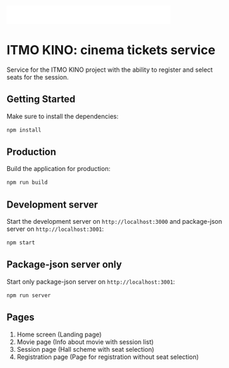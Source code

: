 ![Image alt](https://github.com/KoroLev2512/ITMO-kino/blob/main/public/icons/logo_horizontal.svg)
# ITMO KINO: cinema tickets service

Service for the ITMO KINO project with the ability to register and select seats for the session.

## Getting Started

Make sure to install the dependencies:

```bash
npm install
```

## Production

Build the application for production:

```bash
npm run build
```

## Development server

Start the development server on `http://localhost:3000` and package-json server on `http://localhost:3001`:

```bash
npm start
```

## Package-json server only

Start only package-json server on `http://localhost:3001`:

```bash
npm run server
```

## Pages
1. Home screen (Landing page)
2. Movie page (Info about movie with session list)
3. Session page (Hall scheme with seat selection)
4. Registration page (Page for registration without seat selection)


